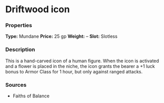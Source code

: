 ﻿---
Title: "Driftwood icon"
Type: "Mundane"
Price: "25 gp"
Weight: "–"
Slot: "Slotless"
Description: |
  "This is a hand-carved icon of a human figure. When the icon is activated and a flower is placed in the niche, the icon grants the bearer a +1 luck bonus to Armor Class for 1 hour, but only against ranged attacks."
Sources: "['Faiths of Balance']"
---

# Driftwood icon

### Properties

**Type:** Mundane **Price:** 25 gp **Weight:** – **Slot:** Slotless

### Description

This is a hand-carved icon of a human figure. When the icon is activated and a flower is placed in the niche, the icon grants the bearer a +1 luck bonus to Armor Class for 1 hour, but only against ranged attacks.

### Sources

* Faiths of Balance